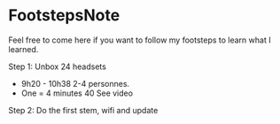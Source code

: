 # FootstepsNote
Feel free to come here if you want to follow my footsteps to learn what I learned.



Step 1: Unbox 24 headsets

- 9h20 - 10h38   2-4 personnes.
- One = 4 minutes 40
See video


Step 2: Do the first stem, wifi and update

